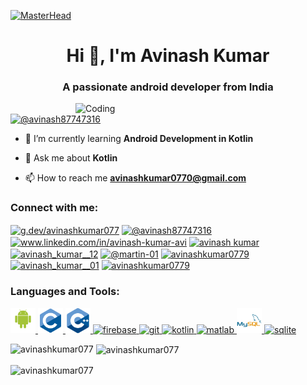 [![MasterHead](https://1.bp.blogspot.com/-7A4WynwLsMw/XbBpCXG8fHI/AAAAAAAAMt4/uOa1bpLskYgrwGbllhSu2SDj_Mig8SXJQCLcBGAsYHQ/s1600/2000_600px.gif)](https://rishavchanda.io)
<h1 align="center">Hi 👋, I'm Avinash Kumar</h1>
<h3 align="center">A passionate android developer from India</h3>
<img align = "right" alt="Coding" width="400" src="https://cdn.dribbble.com/users/5690231/screenshots/16191500/media/4fbd0ec22f13a3521bb37cc5fe8b1cb3.gif">


<p align="left"> <a href="https://twitter.com/@avinash87747316" target="blank"><img src="https://img.shields.io/twitter/follow/@avinash87747316?logo=twitter&style=for-the-badge" alt="@avinash87747316" /></a> </p>

- 🌱 I’m currently learning **Android Development in Kotlin**

- 💬 Ask me about **Kotlin**

- 📫 How to reach me **avinashkumar0770@gmail.com**

<h3 align="left">Connect with me:</h3>
<p align="left">
<a href="https://g.dev/avinashkumar077" target="blank"><img align="center" src="https://raw.githubusercontent.com/rahuldkjain/github-profile-readme-generator/master/src/images/icons/Social/devto.svg" alt="g.dev/avinashkumar077" height="30" width="40" /></a>
<a href="https://twitter.com/@avinash87747316" target="blank"><img align="center" src="https://raw.githubusercontent.com/rahuldkjain/github-profile-readme-generator/master/src/images/icons/Social/twitter.svg" alt="@avinash87747316" height="30" width="40" /></a>
<a href="https://linkedin.com/in/avinash-kumar-avi" target="blank"><img align="center" src="https://raw.githubusercontent.com/rahuldkjain/github-profile-readme-generator/master/src/images/icons/Social/linked-in-alt.svg" alt="www.linkedin.com/in/avinash-kumar-avi" height="30" width="40" /></a>
<a href="https://stackoverflow.com/users/19522127/avinash-kumar" target="blank"><img align="center" src="https://raw.githubusercontent.com/rahuldkjain/github-profile-readme-generator/master/src/images/icons/Social/stack-overflow.svg" alt="avinash kumar" height="30" width="40" /></a>
<a href="https://instagram.com/avinash_kumar__12" target="blank"><img align="center" src="https://raw.githubusercontent.com/rahuldkjain/github-profile-readme-generator/master/src/images/icons/Social/instagram.svg" alt="avinash_kumar__12" height="30" width="40" /></a>
<a href="https://www.youtube.com/c/@martin-01" target="blank"><img align="center" src="https://raw.githubusercontent.com/rahuldkjain/github-profile-readme-generator/master/src/images/icons/Social/youtube.svg" alt="@martin-01" height="30" width="40" /></a>
<a href="https://codeforces.com/profile/avinashkumar0779" target="blank"><img align="center" src="https://raw.githubusercontent.com/rahuldkjain/github-profile-readme-generator/master/src/images/icons/Social/codeforces.svg" alt="avinashkumar0779" height="30" width="40" /></a>
<a href="https://www.leetcode.com/avinash_kumar__01" target="blank"><img align="center" src="https://raw.githubusercontent.com/rahuldkjain/github-profile-readme-generator/master/src/images/icons/Social/leet-code.svg" alt="avinash_kumar__01" height="30" width="40" /></a>
<a href="https://auth.geeksforgeeks.org/user/avinashkumar0779" target="blank"><img align="center" src="https://raw.githubusercontent.com/rahuldkjain/github-profile-readme-generator/master/src/images/icons/Social/geeks-for-geeks.svg" alt="avinashkumar0779" height="30" width="40" /></a>
</p>

<h3 align="left">Languages and Tools:</h3>
<p align="left"> <a href="https://developer.android.com" target="_blank" rel="noreferrer"> <img src="https://raw.githubusercontent.com/devicons/devicon/master/icons/android/android-original-wordmark.svg" alt="android" width="40" height="40"/> </a> <a href="https://www.cprogramming.com/" target="_blank" rel="noreferrer"> <img src="https://raw.githubusercontent.com/devicons/devicon/master/icons/c/c-original.svg" alt="c" width="40" height="40"/> </a> <a href="https://www.w3schools.com/cpp/" target="_blank" rel="noreferrer"> <img src="https://raw.githubusercontent.com/devicons/devicon/master/icons/cplusplus/cplusplus-original.svg" alt="cplusplus" width="40" height="40"/> </a> <a href="https://firebase.google.com/" target="_blank" rel="noreferrer"> <img src="https://www.vectorlogo.zone/logos/firebase/firebase-icon.svg" alt="firebase" width="40" height="40"/> </a> <a href="https://git-scm.com/" target="_blank" rel="noreferrer"> <img src="https://www.vectorlogo.zone/logos/git-scm/git-scm-icon.svg" alt="git" width="40" height="40"/> </a> <a href="https://kotlinlang.org" target="_blank" rel="noreferrer"> <img src="https://www.vectorlogo.zone/logos/kotlinlang/kotlinlang-icon.svg" alt="kotlin" width="40" height="40"/> </a> <a href="https://www.mathworks.com/" target="_blank" rel="noreferrer"> <img src="https://upload.wikimedia.org/wikipedia/commons/2/21/Matlab_Logo.png" alt="matlab" width="40" height="40"/> </a> <a href="https://www.mysql.com/" target="_blank" rel="noreferrer"> <img src="https://raw.githubusercontent.com/devicons/devicon/master/icons/mysql/mysql-original-wordmark.svg" alt="mysql" width="40" height="40"/> </a> <a href="https://www.sqlite.org/" target="_blank" rel="noreferrer"> <img src="https://www.vectorlogo.zone/logos/sqlite/sqlite-icon.svg" alt="sqlite" width="40" height="40"/> </a> </p>

<p><img align="left" src="https://github-readme-stats.vercel.app/api/top-langs?username=avinashkumar077&show_icons=true&locale=en&layout=compact" alt="avinashkumar077" /></p>

<p>&nbsp;<img align="center" src="https://github-readme-stats.vercel.app/api?username=avinashkumar077&show_icons=true&locale=en" alt="avinashkumar077" /></p>

<p><img align="center" src="https://github-readme-streak-stats.herokuapp.com/?user=avinashkumar077&" alt="avinashkumar077" /></p>
